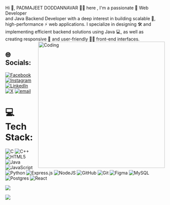 Hi 👋, PADMAJEET DODDANNAVAR 👨‍💻 here ,
I'm a passionate 🌟 Web Developer <br> and Java Backend Developer with a deep interest in building scalable 🌱,<br> high-performance ⚡ web applications. I specialize in designing 🛠️ and<br> implementing efficient backend solutions using Java 💻, as well as<br> creating responsive 📱 and user-friendly 👨‍💻 front-end interfaces.
<img align="right" alt="Coding" width="400" src="https://cdn.dribbble.com/users/1162077/screenshots/3848914/programmer.gif">



## 🌐 Socials:
[![Facebook](https://img.shields.io/badge/Facebook-%231877F2.svg?logo=Facebook&logoColor=white)](https://facebook.com/PadmajeetDoddannavar) [![Instagram](https://img.shields.io/badge/Instagram-%23E4405F.svg?logo=Instagram&logoColor=white)](https://instagram.com/padmajeetdoddannavar) [![LinkedIn](https://img.shields.io/badge/LinkedIn-%230077B5.svg?logo=linkedin&logoColor=white)](https://linkedin.com/in/PadmajeetDoddannavar) [![X](https://img.shields.io/badge/X-black.svg?logo=X&logoColor=white)](https://x.com/PadmajeetDoddannavar) [![email](https://img.shields.io/badge/Email-D14836?logo=gmail&logoColor=white)](mailto:padmajeetdoddannavar@gmail.com) 

# 💻 Tech Stack:
![C](https://img.shields.io/badge/c-%2300599C.svg?style=for-the-badge&logo=c&logoColor=white) ![C++](https://img.shields.io/badge/c++-%2300599C.svg?style=for-the-badge&logo=c%2B%2B&logoColor=white) ![HTML5](https://img.shields.io/badge/html5-%23E34F26.svg?style=for-the-badge&logo=html5&logoColor=white) ![Java](https://img.shields.io/badge/java-%23ED8B00.svg?style=for-the-badge&logo=openjdk&logoColor=white) ![JavaScript](https://img.shields.io/badge/javascript-%23323330.svg?style=for-the-badge&logo=javascript&logoColor=%23F7DF1E) ![Python](https://img.shields.io/badge/python-3670A0?style=for-the-badge&logo=python&logoColor=ffdd54) ![Express.js](https://img.shields.io/badge/express.js-%23404d59.svg?style=for-the-badge&logo=express&logoColor=%2361DAFB) ![NodeJS](https://img.shields.io/badge/node.js-6DA55F?style=for-the-badge&logo=node.js&logoColor=white) ![GitHub](https://img.shields.io/badge/github-%23121011.svg?style=for-the-badge&logo=github&logoColor=white) ![Git](https://img.shields.io/badge/git-%23F05033.svg?style=for-the-badge&logo=git&logoColor=white) ![Figma](https://img.shields.io/badge/figma-%23F24E1E.svg?style=for-the-badge&logo=figma&logoColor=white) ![MySQL](https://img.shields.io/badge/mysql-4479A1.svg?style=for-the-badge&logo=mysql&logoColor=white) ![Postgres](https://img.shields.io/badge/postgres-%23316192.svg?style=for-the-badge&logo=postgresql&logoColor=white) ![React](https://img.shields.io/badge/react-%2320232a.svg?style=for-the-badge&logo=react&logoColor=%2361DAFB)

[![](https://visitcount.itsvg.in/api?id=PadmajeetDoddannavar&icon=0&color=0)](https://visitcount.itsvg.in)

<!-- Proudly created with GPRM ( https://gprm.itsvg.in ) -->
![](https://komarev.com/ghpvc/?username=PadmajeetDoddannavar&color=brightgreen)
